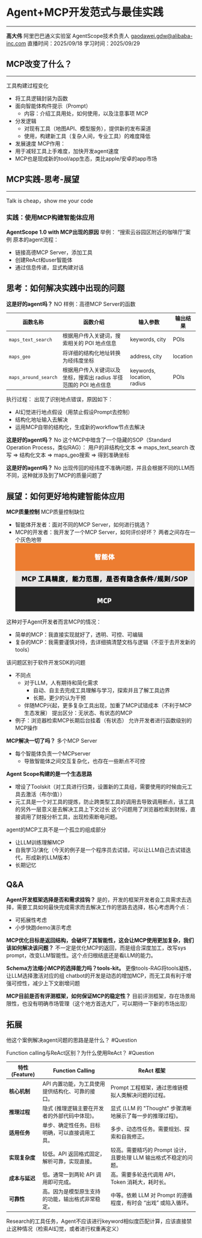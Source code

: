 # Agent+MCP开发范式与最佳实践
---
**高大伟**
阿里巴巴通义实验室
AgentScope技术负责人
gaodawei.gdw@alibaba-inc.com
直播时间：2025/09/18
学习时间：2025/09/29

## MCP改变了什么？
---
工具构建过程变化
- 将工具逻辑封装为函数
- 面向智能体构件提示（Prompt）
	- 内容：介绍工具用处，如何使用，以及注意事项
MCP
- 分发逻辑
	- 对现有工具（地图API、模型服务），提供新的发布渠道
	- 使用，构建新工具（复杂人间，专业工具）的难度降低
- 发展速度
MCP作用：
- 用于减轻工具上手难度，加快开发agent速度
- MCP也是现成新的tool/app生态，类比apple/安卓的app市场

## MCP实践-思考-展望
---
Talk is cheap，show me your code
### 实践：使用MCP构建智能体应用
**AgentScope 1.0 with MCP出现的原因**
举例：
“搜索云谷园区附近的咖啡厅”案例
原本的agent流程：
- 链接高德MCP Server，添加工具
- 创建ReAct和user智能体
- 通过信息传递，显式构建对话


## 思考：如何解决实践中出现的问题
**这是好的agent吗？**
NO
样例：高德MCP Server的函数

|函数名称|函数介绍|输入参数|输出结果|
|---|---|---|---|
|`maps_text_search`|根据用户传入关键词，搜索相关的 POI 地点信息|keywords, city|POIs|
|`maps_geo`|将详细的结构化地址转换为经纬度坐标|address, city|location|
|`maps_around_search`|根据用户传入关键词以及坐标，搜索出 radius 半径范围的 POI 地点信息|keywords, location, radius|POIs|
执行过程：
出现了识别地点错误，原因如下：
- AI幻觉进行地点假设（用禁止假设Prompt去控制）
- 结构化地址输入去解决
- 运用MCP自带的结构化，生成新的workflow节点去解决

**这是好的agent吗？**
No
这个MCP中暗含了一个隐藏的SOP（Standard Operation Process，类似RAG）：
用户的非结构化文本 => maps_text_search 改写 => 结构化文本 => maps_geo搜索 => 得到准确坐标

**这是好的agent吗？**
No
出现传回的经纬度不准确问题，并且会根据不同的LLM而不同，这种就涉及到了MCP的质量问题了

## 展望：如何更好地构建智能体应用
**MCP质量控制**
MCP质量控制缺位
- 智能体开发者：面对不同的MCP Server，如何进行挑选？
- MCP的开发者：我开发了一个MCP Server，如何评价好坏？
两者之间存在一个灰色地带
![](inbox/Pasted%20image%2020250930022211.png)

这种对于Agent开发者而言MCP的情况：
- 简单的MCP：我直接实现就好了，透明、可控、可编辑
- 复杂的MCP：我需要谨慎对待，去详细搞清楚文档与逻辑（不亚于去开发新的tools）

该问题区别于软件开发SDK的问题
- 不同点
	- 对于LLM，人有期待和简化需求
		- 自动、自主去完成工具理解与学习，探索并且了解工具边界
		- 长期，更少的认为干预
	- 伴随MCP兴起，更多复杂工具出现，加重了MCP试错成本（不利于MCP生态发展）
提出区分：无状态、有状态的MCP
- 例子：浏览器检索MCP长期后台挂着（有状态）
允许开发者进行函数级别的MCP操作

**MCP解决一切了吗？**
多个MCP Server
- 每个智能体负责一个MCPserver
	- 导致智能体之间交互复杂化，也存在一些断点不可控

**Agent Scope构建的是一个生态思路**
- 增设了Toolskit（对工具进行归类，设置新的工具组，需要使用的时候由元工具去激活（布尔值））
- 元工具是一个对工具的提炼，防止跨类型工具的调用去导致调用断点，该工具的另外一层意义是去解决工具上下文过长
这个问题用了浏览器检索到财报，直接调用了财报分析工具，出现检索断电问题。

agent的MCP工具不是一个孤立的组成部分
- 让LLM训练理解MCP
- 自我学习/演化（今天的例子是一个程序员去试错，可以让LLM自己去试错迭代，形成新的LLM版本）
- 长期记忆

## Q&A
**Agent开发框架选择是否和需求挂钩？**
是的，开发的框架开发者会工具需求去选择，需要工具如何最快完成需求而去解决工作的思路去选择，核心考虑两个点：
- 可拓展性考虑
- 小步快跑demo演示考虑

**MCP优化目标是返回结构，会破坏了其智能性，这会让MCP使用更加复杂，我们该如何解决该问题？**
不一定是优化MCP的返回，而是组合深度加工，改写sys prompt，改变LLM智能性。这个点归根结底还是看LLM的能力。

**Schema方法缩小MCP的选择能力吗？tools-kit。**
更像tools-RAG将tools凝练，让LLM选择激活对应的组
chatbot的开发是动态的增加MCP，而无工具有利于增强可控性，减少上下文剧增问题

**MCP目前是否有评测框架，如何保证MCP的稳定性？**
目前评测框架，存在场景局限性，也没有明确市场管理（这个地方首选大厂，可以期待一下新的市场出现）

## 拓展
他这个案例解决agent问题的思路是是什么？
#Question 

Function calling与ReAct区别？为什么使用ReAct？
#Question 

| 特性 (Feature) | Function Calling           | ReAct 框架                                 |
| ------------ | -------------------------- | ---------------------------------------- |
| **核心机制**     | API 内置功能，为工具使用提供结构化、可靠的接口。 | Prompt 工程框架，通过思维链模拟人类解决问题的过程。            |
| **推理过程**     | 隐式 (推理逻辑主要在开发者的外部代码中体现)。   | 显式 (LLM 的 "Thought" 步骤清晰地展示了每一步的推理过程)。   |
| **适用任务**     | 单步、确定性任务。目标明确，可以直接调用工具。    | 多步、动态性任务。需要规划、探索和自我修正。                   |
| **实现复杂度**    | 较低。API 返回格式固定，解析可靠，实现直接。   | 较高。需要精巧的 Prompt 设计，且要处理 LLM 输出格式不稳定的问题。  |
| **成本与延迟**    | 低。通常一到两轮 API 调用即可完成。       | 高。需要多轮迭代调用 API，Token 消耗大，耗时长。            |
| **可靠性**      | 高。因为是模型原生支持的功能，输出格式非常稳定。   | 中等。依赖 LLM 对 Prompt 的遵循程度，有时会 “出戏” 或陷入循环。 |

Research的工具任务，Agent不应该进行keyword相似度匹配计算，应该直接禁止这种情况（检索AI幻觉，或者进行权重再定义）
